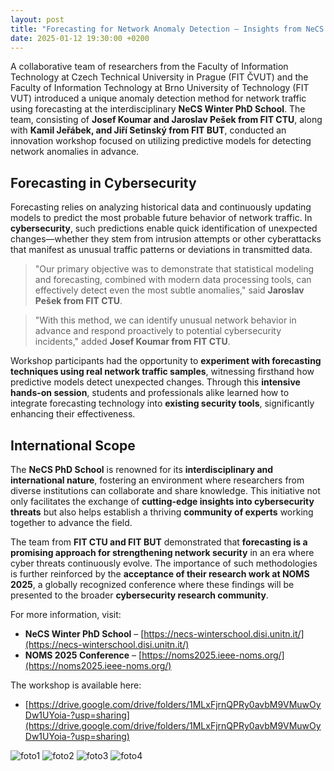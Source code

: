 ```yaml
---
layout: post
title: "Forecasting for Network Anomaly Detection – Insights from NeCS Winter PhD School"
date: 2025-01-12 19:30:00 +0200
---
```


A collaborative team of researchers from the Faculty of Information Technology at Czech Technical University in Prague (FIT ČVUT) and the Faculty of Information Technology at Brno University of Technology (FIT VUT) introduced a unique anomaly detection method for network traffic using forecasting at the interdisciplinary **NeCS Winter PhD School**. The team, consisting of **Josef Koumar and Jaroslav Pešek from FIT CTU**, along with **Kamil Jeřábek, and Jiří Setinský from FIT BUT**, conducted an innovation workshop focused on utilizing predictive models for detecting network anomalies in advance.

## Forecasting in Cybersecurity

Forecasting relies on analyzing historical data and continuously updating models to predict the most probable future behavior of network traffic. In **cybersecurity**, such predictions enable quick identification of unexpected changes—whether they stem from intrusion attempts or other cyberattacks that manifest as unusual traffic patterns or deviations in transmitted data.

> "Our primary objective was to demonstrate that statistical modeling and forecasting, combined with modern data processing tools, can effectively detect even the most subtle anomalies," said **Jaroslav Pešek from FIT CTU**.

> "With this method, we can identify unusual network behavior in advance and respond proactively to potential cybersecurity incidents," added **Josef Koumar from FIT CTU**.

Workshop participants had the opportunity to **experiment with forecasting techniques using real network traffic samples**, witnessing firsthand how predictive models detect unexpected changes. Through this **intensive hands-on session**, students and professionals alike learned how to integrate forecasting technology into **existing security tools**, significantly enhancing their effectiveness.

## International Scope

The **NeCS PhD School** is renowned for its **interdisciplinary and international nature**, fostering an environment where researchers from diverse institutions can collaborate and share knowledge. This initiative not only facilitates the exchange of **cutting-edge insights into cybersecurity threats** but also helps establish a thriving **community of experts** working together to advance the field.

The team from **FIT CTU and FIT BUT** demonstrated that **forecasting is a promising approach for strengthening network security** in an era where cyber threats continuously evolve. The importance of such methodologies is further reinforced by the **acceptance of their research work at NOMS 2025**, a globally recognized conference where these findings will be presented to the broader **cybersecurity research community**.

For more information, visit:

- **NeCS Winter PhD School** – [https://necs-winterschool.disi.unitn.it/](https://necs-winterschool.disi.unitn.it/)
- **NOMS 2025 Conference** – [https://noms2025.ieee-noms.org/](https://noms2025.ieee-noms.org/)

The workshop is available here:

- [https://drive.google.com/drive/folders/1MLxFjrnQPRy0avbM9VMuwOyDw1UYoia-?usp=sharing](https://drive.google.com/drive/folders/1MLxFjrnQPRy0avbM9VMuwOyDw1UYoia-?usp=sharing)

![foto1](/pictures/blog/7/1.jpg)
![foto2](/pictures/blog/7/2.jpg)
![foto3](/pictures/blog/7/3.jpg)
![foto4](/pictures/blog/7/4.jpg)

